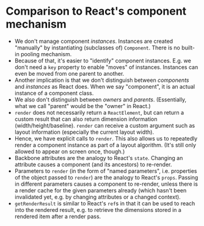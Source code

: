 # Comparison to React's component mechanism

* We don't manage component *instances*. Instances are created "manually" by instantiating (subclasses of) `Component`. There is no built-in pooling mechanism.
* Because of that, it's easier to "identify" component instances. E.g. we don't need a `key` property to enable "moves" of instances. Instances can even be moved from one parent to another.
* Another implication is that we don't distinguish between *components* and *instances* as React does. When we say "component", it is an actual instance of a component class.
* We also don't distinguish between *owners* and *parents*. (Essentially, what we call "parent" would be the "owner" in React.)
* `render` does not necessarily return a `ReactElement`, but can return a custom result that can also return dimension information (width/height/baseline). `render` can receive a custom argument such as layout information (especially the current layout width).
* Hence, we have explicit calls to `render`. This also allows us to repeatedly render a component instance as part of a layout algorithm. (It's still only allowed to appear on screen once, though.)
* Backbone attributes are the analogy to React's `state`. Changing an attribute causes a component (and its ancestors) to re-render.
* Parameters to `render` (in the form of "named parameters", i.e. properties of the object passed to `render`) are the analogy to React's `props`. Passing in different parameters causes a component to re-render, unless there is a render cache for the given parameters already (which hasn't been invalidated yet, e.g. by changing attributes or a changed context).
* `getRenderResult` is similar to React's `ref`s in that it can be used to reach into the rendered result, e.g. to retrieve the dimensions stored in a rendered item after a render pass.
